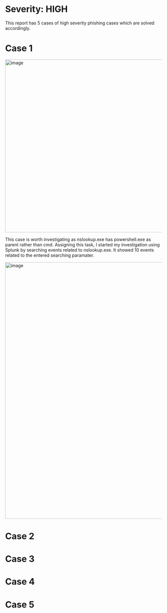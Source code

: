 # Severity: HIGH

This report has 5 cases of high severity phishing cases which are solved accordingly. 

# Case 1

<img width="1488" height="556" alt="image" src="https://github.com/user-attachments/assets/c6444a84-9690-4c87-8731-b7f87965f2c1" />

This case is worth investigating as nslookup.exe has powershell.exe as parent rather than cmd. Assigning this task, I started my investigation using Splunk by searching events related to nslookup.exe. It showed 10 events related to the entered searching paramater.

<img width="1838" height="825" alt="image" src="https://github.com/user-attachments/assets/c5b96fbe-a2ec-467d-a3a6-6faf0cd85ac7" />




# Case 2

# Case 3

# Case 4

# Case 5
